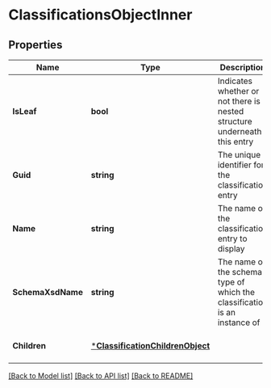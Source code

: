 # ClassificationsObjectInner

## Properties
Name | Type | Description | Notes
------------ | ------------- | ------------- | -------------
**IsLeaf** | **bool** | Indicates whether or not there is a nested structure underneath this entry | [optional] [default to null]
**Guid** | **string** | The unique identifier for the classification entry | [optional] [default to null]
**Name** | **string** | The name of the classification entry to display | [optional] [default to null]
**SchemaXsdName** | **string** | The name of the schema type of which the classification is an instance of | [optional] [default to null]
**Children** | [***ClassificationChildrenObject**](classificationChildrenObject.md) |  | [optional] [default to null]

[[Back to Model list]](../README.md#documentation-for-models) [[Back to API list]](../README.md#documentation-for-api-endpoints) [[Back to README]](../README.md)


